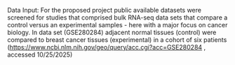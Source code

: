 Data Input:
For the proposed project public available datasets were screened for studies that comprised bulk RNA-seq data sets that compare a control versus an experimental samples - here with a major focus on cancer biology. In data set (GSE280284) adjacent normal tissues (control) were compared to breast cancer tissues (experimental) in a cohort of six patients (https://www.ncbi.nlm.nih.gov/geo/query/acc.cgi?acc=GSE280284 , accessed 10/25/2025)



